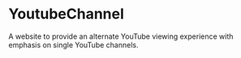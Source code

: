 YoutubeChannel
==============

A website to provide an alternate YouTube viewing experience with emphasis on single YouTube channels.
